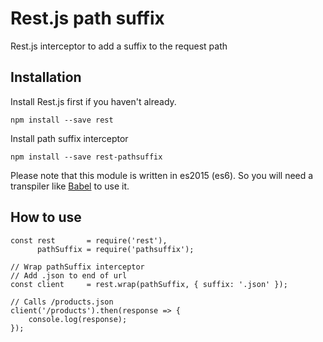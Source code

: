 # Rest.js path suffix
Rest.js interceptor to add a suffix to the request path

## Installation
Install Rest.js first if you haven't already.
```
npm install --save rest
```

Install path suffix interceptor
```
npm install --save rest-pathsuffix
```

Please note that this module is written in es2015 (es6). So you will need a transpiler like [Babel](http://babeljs.io) to use it.

## How to use
```
const rest       = require('rest'),
      pathSuffix = require('pathsuffix');

// Wrap pathSuffix interceptor
// Add .json to end of url
const client     = rest.wrap(pathSuffix, { suffix: '.json' });

// Calls /products.json
client('/products').then(response => {
    console.log(response);
});
```
